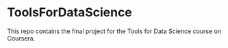 # ToolsForDataScience
This repo contains the final project for the Tools for Data Science course on Coursera.
